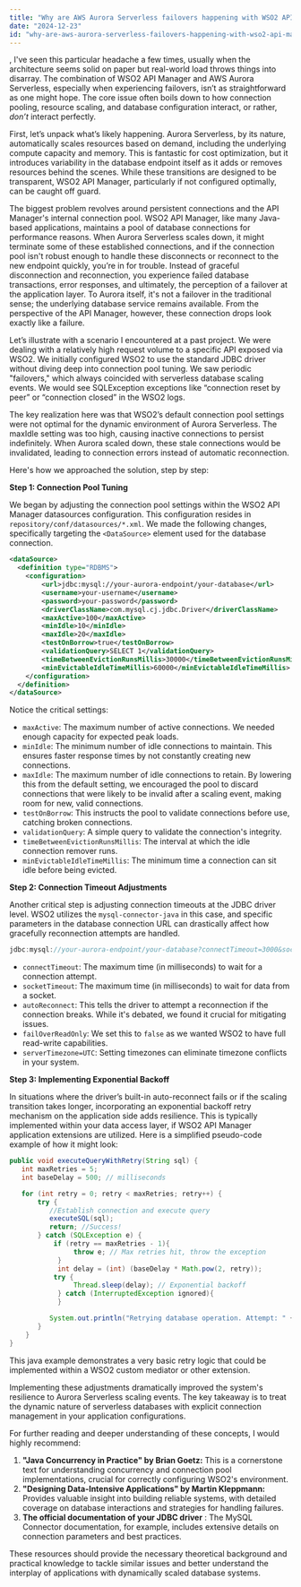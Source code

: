 ```yaml
---
title: "Why are AWS Aurora Serverless failovers happening with WSO2 API Manager?"
date: "2024-12-23"
id: "why-are-aws-aurora-serverless-failovers-happening-with-wso2-api-manager"
---
```


,  I've seen this particular headache a few times, usually when the architecture seems solid on paper but real-world load throws things into disarray. The combination of WSO2 API Manager and AWS Aurora Serverless, especially when experiencing failovers, isn’t as straightforward as one might hope. The core issue often boils down to how connection pooling, resource scaling, and database configuration interact, or rather, *don’t* interact perfectly.

First, let’s unpack what’s likely happening. Aurora Serverless, by its nature, automatically scales resources based on demand, including the underlying compute capacity and memory. This is fantastic for cost optimization, but it introduces variability in the database endpoint itself as it adds or removes resources behind the scenes. While these transitions are designed to be transparent, WSO2 API Manager, particularly if not configured optimally, can be caught off guard.

The biggest problem revolves around persistent connections and the API Manager's internal connection pool. WSO2 API Manager, like many Java-based applications, maintains a pool of database connections for performance reasons. When Aurora Serverless scales down, it might terminate some of these established connections, and if the connection pool isn't robust enough to handle these disconnects or reconnect to the new endpoint quickly, you’re in for trouble. Instead of graceful disconnection and reconnection, you experience failed database transactions, error responses, and ultimately, the perception of a failover at the application layer. To Aurora itself, it's not a failover in the traditional sense; the underlying database service remains available. From the perspective of the API Manager, however, these connection drops look exactly like a failure.

Let’s illustrate with a scenario I encountered at a past project. We were dealing with a relatively high request volume to a specific API exposed via WSO2. We initially configured WSO2 to use the standard JDBC driver without diving deep into connection pool tuning. We saw periodic "failovers," which always coincided with serverless database scaling events. We would see SQLException exceptions like “connection reset by peer” or “connection closed” in the WSO2 logs.

The key realization here was that WSO2’s default connection pool settings were not optimal for the dynamic environment of Aurora Serverless. The maxIdle setting was too high, causing inactive connections to persist indefinitely. When Aurora scaled down, these stale connections would be invalidated, leading to connection errors instead of automatic reconnection.

Here's how we approached the solution, step by step:

**Step 1: Connection Pool Tuning**

We began by adjusting the connection pool settings within the WSO2 API Manager datasources configuration. This configuration resides in `repository/conf/datasources/*.xml`. We made the following changes, specifically targeting the `<DataSource>` element used for the database connection.

```xml
<dataSource>
  <definition type="RDBMS">
    <configuration>
        <url>jdbc:mysql://your-aurora-endpoint/your-database</url>
        <username>your-username</username>
        <password>your-password</password>
        <driverClassName>com.mysql.cj.jdbc.Driver</driverClassName>
        <maxActive>100</maxActive>
        <minIdle>10</minIdle>
        <maxIdle>20</maxIdle>
        <testOnBorrow>true</testOnBorrow>
        <validationQuery>SELECT 1</validationQuery>
        <timeBetweenEvictionRunsMillis>30000</timeBetweenEvictionRunsMillis>
        <minEvictableIdleTimeMillis>60000</minEvictableIdleTimeMillis>
    </configuration>
  </definition>
</dataSource>
```

Notice the critical settings:

*   `maxActive`: The maximum number of active connections. We needed enough capacity for expected peak loads.
*   `minIdle`: The minimum number of idle connections to maintain. This ensures faster response times by not constantly creating new connections.
*   `maxIdle`: The maximum number of idle connections to retain. By lowering this from the default setting, we encouraged the pool to discard connections that were likely to be invalid after a scaling event, making room for new, valid connections.
*   `testOnBorrow`: This instructs the pool to validate connections before use, catching broken connections.
*   `validationQuery`: A simple query to validate the connection's integrity.
*   `timeBetweenEvictionRunsMillis`: The interval at which the idle connection remover runs.
*   `minEvictableIdleTimeMillis`: The minimum time a connection can sit idle before being evicted.

**Step 2: Connection Timeout Adjustments**

Another critical step is adjusting connection timeouts at the JDBC driver level. WSO2 utilizes the `mysql-connector-java` in this case, and specific parameters in the database connection URL can drastically affect how gracefully reconnection attempts are handled.

```java
jdbc:mysql://your-aurora-endpoint/your-database?connectTimeout=3000&socketTimeout=10000&autoReconnect=true&failOverReadOnly=false&serverTimezone=UTC
```

*   `connectTimeout`: The maximum time (in milliseconds) to wait for a connection attempt.
*   `socketTimeout`: The maximum time (in milliseconds) to wait for data from a socket.
*   `autoReconnect`: This tells the driver to attempt a reconnection if the connection breaks. While it's debated, we found it crucial for mitigating issues.
*   `failOverReadOnly`: We set this to `false` as we wanted WSO2 to have full read-write capabilities.
*   `serverTimezone=UTC`: Setting timezones can eliminate timezone conflicts in your system.

**Step 3: Implementing Exponential Backoff**

In situations where the driver’s built-in auto-reconnect fails or if the scaling transition takes longer, incorporating an exponential backoff retry mechanism on the application side adds resilience. This is typically implemented within your data access layer, if WSO2 API Manager application extensions are utilized. Here is a simplified pseudo-code example of how it might look:

```java
public void executeQueryWithRetry(String sql) {
   int maxRetries = 5;
   int baseDelay = 500; // milliseconds

   for (int retry = 0; retry < maxRetries; retry++) {
       try {
          //Establish connection and execute query
          executeSQL(sql);
          return; //Success!
       } catch (SQLException e) {
           if (retry == maxRetries - 1){
                throw e; // Max retries hit, throw the exception
            }
            int delay = (int) (baseDelay * Math.pow(2, retry));
           try {
                Thread.sleep(delay); // Exponential backoff
            } catch (InterruptedException ignored){
            }

          System.out.println("Retrying database operation. Attempt: " + (retry + 1) + ", Delay: " + delay + "ms. Exception: " + e.getMessage());
       }
    }
}
```

This java example demonstrates a very basic retry logic that could be implemented within a WSO2 custom mediator or other extension.

Implementing these adjustments dramatically improved the system's resilience to Aurora Serverless scaling events. The key takeaway is to treat the dynamic nature of serverless databases with explicit connection management in your application configurations.

For further reading and deeper understanding of these concepts, I would highly recommend:

1.  **"Java Concurrency in Practice" by Brian Goetz:** This is a cornerstone text for understanding concurrency and connection pool implementations, crucial for correctly configuring WSO2's environment.
2.  **"Designing Data-Intensive Applications" by Martin Kleppmann:** Provides valuable insight into building reliable systems, with detailed coverage on database interactions and strategies for handling failures.
3.  **The official documentation of your JDBC driver** : The MySQL Connector documentation, for example, includes extensive details on connection parameters and best practices.

These resources should provide the necessary theoretical background and practical knowledge to tackle similar issues and better understand the interplay of applications with dynamically scaled database systems.
